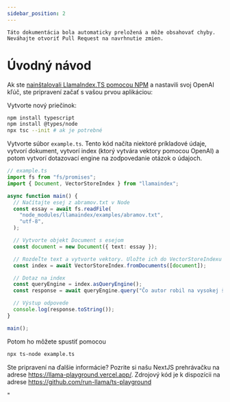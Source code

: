 ```yaml
---
sidebar_position: 2
---
```


`Táto dokumentácia bola automaticky preložená a môže obsahovať chyby. Neváhajte otvoriť Pull Request na navrhnutie zmien.`

# Úvodný návod

Ak ste [nainštalovali LlamaIndex.TS pomocou NPM](installation) a nastavili svoj OpenAI kľúč, ste pripravení začať s vašou prvou aplikáciou:

Vytvorte nový priečinok:

```bash npm2yarn
npm install typescript
npm install @types/node
npx tsc --init # ak je potrebné
```

Vytvorte súbor `example.ts`. Tento kód načíta niektoré príkladové údaje, vytvorí dokument, vytvorí index (ktorý vytvára vektory pomocou OpenAI) a potom vytvorí dotazovací engine na zodpovedanie otázok o údajoch.

```ts
// example.ts
import fs from "fs/promises";
import { Document, VectorStoreIndex } from "llamaindex";

async function main() {
  // Načítajte esej z abramov.txt v Node
  const essay = await fs.readFile(
    "node_modules/llamaindex/examples/abramov.txt",
    "utf-8",
  );

  // Vytvorte objekt Document s esejom
  const document = new Document({ text: essay });

  // Rozdeľte text a vytvorte vektory. Uložte ich do VectorStoreIndexu
  const index = await VectorStoreIndex.fromDocuments([document]);

  // Dotaz na index
  const queryEngine = index.asQueryEngine();
  const response = await queryEngine.query("Čo autor robil na vysokej škole?");

  // Výstup odpovede
  console.log(response.toString());
}

main();
```

Potom ho môžete spustiť pomocou

```bash
npx ts-node example.ts
```

Ste pripravení na ďalšie informácie? Pozrite si našu NextJS prehrávačku na adrese https://llama-playground.vercel.app/. Zdrojový kód je k dispozícii na adrese https://github.com/run-llama/ts-playground

"
